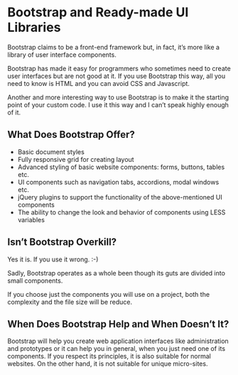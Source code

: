 Bootstrap and Ready-made UI Libraries
=====================================

Bootstrap claims to be a front-end framework but, in fact, it’s more like a
library of user interface components.

Bootstrap has made it easy for programmers who sometimes need to create user
interfaces but are not good at it. If you use Bootstrap this way, all you need
to know is HTML and you can avoid CSS and Javascript.

Another and more interesting way to use Bootstrap is to make it the starting
point of your custom code. I use it this way and I can’t speak highly enough of
it.

What Does Bootstrap Offer?
--------------------------

-   Basic document styles
-   Fully responsive grid for creating layout
-   Advanced styling of basic website components: forms, buttons, tables etc.
-   UI components such as navigation tabs, accordions, modal windows etc.
-   jQuery plugins to support the functionality of the above-mentioned UI
    components
-   The ability to change the look and behavior of components using LESS
    variables

Isn’t Bootstrap Overkill?
-------------------------

Yes it is. If you use it wrong. :-)

Sadly, Bootstrap operates as a whole been though its guts are divided into small
components.

If you choose just the components you will use on a project, both the complexity
and the file size will be reduce.

When Does Bootstrap Help and When Doesn’t It?
---------------------------------------------

Bootstrap will help you create web application interfaces like administration
and prototypes or it can help you in general, when you just need one of its
components. If you respect its principles, it is also suitable for normal
websites. On the other hand, it is not suitable for unique micro-sites.
